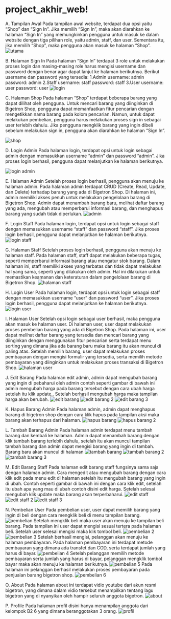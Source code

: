 # project_akhir_web!
A. Tampilan Awal
Pada tampilan awal website, terdapat dua opsi yaitu “Shop” dan “Sign In”. Jika memilih “Sign In”, maka akan diarahkan ke halaman “Sign In” yang memungkinkan pengguna untuk masuk ke dalam website dengan tiga pilihan role, yaitu admin, staff, dan user. Sementara itu, jika memilih “Shop”, maka pengguna akan masuk ke halaman “Shop”.
![utama](https://github.com/b2-kelompok-6/project_akhir_web/assets/104117526/f2a27bfb-279c-412b-a20c-ae2beb2cb1df)

B. Halaman Sign In
Pada halaman “Sign In” terdapat 3 role untuk melakukan proses login dan masing-masing role harus mengisi username dan password dengan benar agar dapat lanjut ke halaman berikutnya. Berikut username dan password yang tersedia:
1.Admin
username: admin
password: admin
2.Staff
username: staff
password: staff
3.User
username: user
password: user
![login](https://github.com/b2-kelompok-6/project_akhir_web/assets/104117526/df8e1ea8-215f-4602-ada8-2554df3d38f6)

C. Halaman Shop
Pada halaman “Shop” terdapat beberapa barang yang dapat dilihat oleh pengguna. Untuk mencari barang yang diinginkan di Bigetron Shop, pengguna dapat memanfaatkan fitur pencarian dengan mengetikkan nama barang pada kolom pencarian. Namun, untuk dapat melakukan pembelian, pengguna harus melakukan proses sign in sebagai user terlebih dahulu. Jika pengguna mengklik barang yang ingin dibeli sebelum melakukan sign in, pengguna akan diarahkan ke halaman “Sign In”.

![shop](https://github.com/b2-kelompok-6/project_akhir_web/assets/104117526/d3345e69-93e9-481a-b872-0db197163772)

D. Login Admin
Pada halaman login, terdapat opsi untuk login sebagai admin dengan memasukkan username “admin” dan password “admin”. Jika proses login berhasil, pengguna dapat melanjutkan ke halaman berikutnya. 

![login admin](https://github.com/b2-kelompok-6/project_akhir_web/assets/104117526/2531ac19-94a2-4987-8d25-e50006a2035f)

E. Halaman Admin
Setelah proses login berhasil, pengguna akan menuju ke halaman admin. Pada halaman admin terdapat CRUD (Create, Read, Update, dan Delete) terhadap barang yang ada di Bigetron Shop. Di halaman ini, admin memiliki akses penuh untuk melakukan pengelolaan barang di Bigetron Shop. Admin dapat menambah barang baru, melihat daftar barang yang ada, mengubah atau memperbarui informasi barang, dan menghapus barang yang sudah tidak diperlukan.
![admin](https://github.com/b2-kelompok-6/project_akhir_web/assets/104117526/db370dbd-d881-4380-bc5a-57076542ebf5)

F. Login Staff
Pada halaman login, terdapat opsi untuk login sebagai staff dengan memasukkan username “staff” dan password “staff”. Jika proses login berhasil, pengguna dapat melanjutkan ke halaman berikutnya. 
![login staff](https://github.com/b2-kelompok-6/project_akhir_web/assets/104117526/2ed3207f-4bc2-4dbd-863d-a3ddeb92aa37)

G. Halaman Staff
Setelah proses login berhasil, pengguna akan menuju ke halaman staff. Pada halaman staff, staff dapat melakukan beberapa tugas, seperti memperbarui informasi barang atau mengatur stok barang. Dalam halaman ini, staff memiliki akses yang terbatas dan tidak dapat melakukan hal yang sama, seperti yang dilakukan oleh admin. Hal ini dilakukan untuk memastikan keamanan dan keteraturan dalam pengelolaan barang di Bigetron Shop.
![halaman staff](https://github.com/b2-kelompok-6/project_akhir_web/assets/104117526/f14fdca5-9fe7-4e5d-8633-0d5719839019)

H. Login User
Pada halaman login, terdapat opsi untuk login sebagai staff dengan memasukkan username “user” dan password “user”. Jika proses login berhasil, pengguna dapat melanjutkan ke halaman berikutnya. 
![login user](https://github.com/b2-kelompok-6/project_akhir_web/assets/104117526/4513ae02-5550-45dc-b299-1b3198198a81)

I. Halaman User
Setelah opsi login sebagai user berhasil, maka pengguna akan masuk ke halaman user. Di halaman user, user dapat melakukan proses pembelian barang yang ada di Bigetron Shop. Pada halaman ini, user dapat melihat daftar barang yang tersedia dan mencari barang yang diinginkan dengan menggunakan fitur pencarian serta terdapat menu sorting yang dimana jika ada barang baru maka barang itu akan muncul di paling atas. Setelah memilih barang, user dapat melakukan proses pembayaran dengan mengisi formulir yang tersedia, serta memilih metode pembayaran yang diinginkan untuk melakukan proses transaksi di Bigetron Shop.
![halaman user](https://github.com/b2-kelompok-6/project_akhir_web/assets/104117526/06506a25-ecb6-4916-9d4f-fe34fbf95f8c)

J. Edit Barang
Pada halaman edit admin, admin dapat mengubah barang yang ingin di pebaharui oleh admin contoh seperti gambar di bawah ini admin mengubah harga pada barang tersebut dengan cara ubah harga setelah itu klik update.. Setelah berhasil mengubah harga maka tampilan harga akan berubah.
![edit barang](https://github.com/b2-kelompok-6/project_akhir_web/assets/104117526/185fc359-3819-4a4c-a541-fb244a8e798a)
![edit barang 2](https://github.com/b2-kelompok-6/project_akhir_web/assets/104117526/fdc2b1eb-e276-4368-83a1-7cfdf2eca8af)
![edit barang 3](https://github.com/b2-kelompok-6/project_akhir_web/assets/104117526/970215fa-de63-4a79-a178-a28d3e70d87f)

K.  Hapus Barang Admin
Pada halaman admin, admin dapat menghapus barang di bigetron shop dengan cara klik hapus pada tampilan aksi maka barang akan terhapus dari halaman.
![hapus barang](https://github.com/b2-kelompok-6/project_akhir_web/assets/104117526/3e791c92-7e3f-4a8a-adba-4293825887f4)
![hapus barang 2](https://github.com/b2-kelompok-6/project_akhir_web/assets/104117526/6c2f7604-95b7-4dc1-b314-54c10398ec22)

L. Tambah Barang Admin
Pada halaman admin terdapat menu tambah barang dan kembali ke halaman. Admin dapat menambah barang dengan klik tambah barang terlebih dahulu, setelah itu akan muncul tampilan tambah barang  dan admin dapat mengisi barang yang ingin di tambah. Barang baru akan muncul di halaman 
![tambah barang](https://github.com/b2-kelompok-6/project_akhir_web/assets/104117526/5a04409b-4275-4808-b793-e9f7b73c75d0)
![tambah barang 2](https://github.com/b2-kelompok-6/project_akhir_web/assets/104117526/dd6439b1-71dd-4055-baf6-10299ebdbd5d)
![tambah barang 3](https://github.com/b2-kelompok-6/project_akhir_web/assets/104117526/6cb0074e-29d2-4505-8b39-d6300efcfc3d)

M. Edit Barang Staff
Pada halaman edit barang staff fungsinya sama saja dengan halaman admin. Cara mengedit atau mengubah barang dengan cara klik edit pada menu edit di halaman setelah itu mengubah barang yang ingin di ubah. Contoh seperti gambar di bawah ini dengan cara klik edit, setelah itu ubah apa yang mau di ubah contoh disini edit harga. Setelah selesai mengubah klik update maka barang akan terperbaharui.
![edit staff](https://github.com/b2-kelompok-6/project_akhir_web/assets/104117526/c7cec3f0-c477-4ded-9402-77427e0b5ca8)
![edit staff 2](https://github.com/b2-kelompok-6/project_akhir_web/assets/104117526/f4d03b08-ea74-41a3-b247-ca62a904fd51)
![edit staff 3](https://github.com/b2-kelompok-6/project_akhir_web/assets/104117526/0e166fd7-814d-43d6-b973-7851afae64c7)

N. Pembelian User
Pada pembelian user, user dapat memilih barang yang ingin di beli dengan cara mengklik beli di menu tampilan barang.
![pembelian](https://github.com/b2-kelompok-6/project_akhir_web/assets/104117526/c3581a6f-5be5-49fd-bd04-f01bbd3d95f1)
Setelah mengklik beli maka user akan menuju ke tampilan beli barang. Pada tampilan ini user dapat mengisi sesuai tertera pada halaman beli. Setelah user selesai mengisi maka klik tombol beli.
![pembelian 2](https://github.com/b2-kelompok-6/project_akhir_web/assets/104117526/151c3124-6830-4d34-bfc1-6b0d7712fa4d)
![pembelian 3](https://github.com/b2-kelompok-6/project_akhir_web/assets/104117526/90ebee51-6c0d-4c3a-94a9-00e465b171d3)
Setelah berhasil mengisi, pelanggan akan menuju ke halaman pembayaran. Pada halaman pembayaran ini terdapat metode pembayaran yang dimana ada transfet dan COD,  serta terdapat jumlah yang harus di bayar.
![pembelian 4](https://github.com/b2-kelompok-6/project_akhir_web/assets/104117526/90e18592-b044-4635-8f4b-781e585b72d1)
Setelah pelanggan memilih metode pembayaran serta jumlah yang harus di bayar, pelanggan mengklik tombol bayar maka akan menuju ke halaman berikutnya.
![pembelian 5](https://github.com/b2-kelompok-6/project_akhir_web/assets/104117526/69791c7f-85c9-4fdc-ae96-234930582c52)
Pada halaman ini pelanggan berhasil melakukan proses pembayaran pada penjualan barang bigetron shop.
![pembelian 6](https://github.com/b2-kelompok-6/project_akhir_web/assets/104117526/cd13f019-b4d5-4154-ad3e-515127fed58f)

O. About 
Pada halaman about ini terdapat vidio youtube dari akun resmi bigetron, yang dimana dalam vidio tersebut menampilkan tentang lagu bigetron yang di nyanyikan oleh hampir seluruh anggota bigetron.
![about](https://github.com/b2-kelompok-6/project_akhir_web/assets/104117526/a95e067e-cb08-4e12-b1df-1567ba1c12d4)

P. Profile
Pada halaman profil disini hanya menampilan anggota dari kelompok B2 6 yang dimana beranggotakan 3 orang.
![profil](https://github.com/b2-kelompok-6/project_akhir_web/assets/104117526/637cbec6-e801-40e1-88b8-16f96529d7d4)












